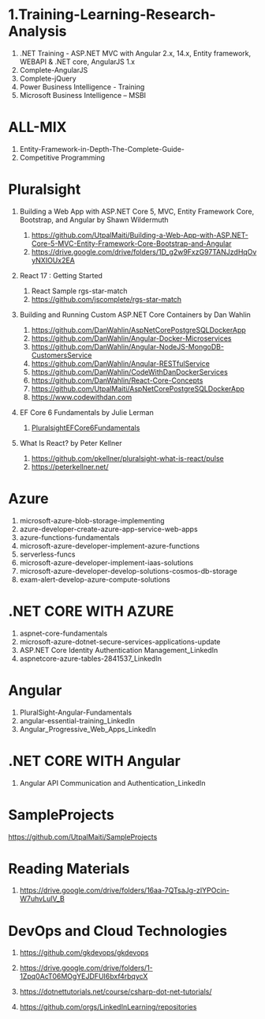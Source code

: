 # 1.Training-Learning-Research-Analysis
1. .NET Training - ASP.NET MVC with Angular 2.x, 14.x, Entity framework, WEBAPI & .NET core, AngularJS 1.x
2. Complete-AngularJS
3. Complete-jQuery
4. Power Business Intelligence - Training
5. Microsoft Business Intelligence – MSBI  

# ALL-MIX
1. Entity-Framework-in-Depth-The-Complete-Guide-
2. Competitive Programming

# Pluralsight
1. Building a Web App with ASP.NET Core 5, MVC, Entity Framework Core, Bootstrap, and Angular by Shawn Wildermuth
    1. https://github.com/UtpalMaiti/Building-a-Web-App-with-ASP.NET-Core-5-MVC-Entity-Framework-Core-Bootstrap-and-Angular
    2. https://drive.google.com/drive/folders/1D_g2w9FxzG97TANJzdHqOvyNXIOUx2EA

2. React 17 : Getting Started
    1. React Sample rgs-star-match
    2. https://github.com/jscomplete/rgs-star-match

3. Building and Running Custom ASP.NET Core Containers by Dan Wahlin
   1. https://github.com/DanWahlin/AspNetCorePostgreSQLDockerApp
   2. https://github.com/DanWahlin/Angular-Docker-Microservices
   3. https://github.com/DanWahlin/Angular-NodeJS-MongoDB-CustomersService
   4.  https://github.com/DanWahlin/Anqular-RESTfulService
   5. https://github.com/DanWahlin/CodeWithDanDockerServices
   6. https://github.com/DanWahlin/React-Core-Concepts
   7. https://github.com/UtpalMaiti/AspNetCorePostgreSQLDockerApp
   8. https://www.codewithdan.com

3. EF Core 6 Fundamentals by Julie Lerman
    1. [PluralsightEFCore6Fundamentals](https://github.com/julielerman/PluralsightEFCore6Fundamentals)

4. What Is React? by Peter Kellner
    1. https://github.com/pkellner/pluralsight-what-is-react/pulse
    2. https://peterkellner.net/


# Azure

1. microsoft-azure-blob-storage-implementing
2. azure-developer-create-azure-app-service-web-apps
3. azure-functions-fundamentals
4. microsoft-azure-developer-implement-azure-functions
5. serverless-funcs
6. microsoft-azure-developer-implement-iaas-solutions
7. microsoft-azure-developer-develop-solutions-cosmos-db-storage
8. exam-alert-develop-azure-compute-solutions

# .NET CORE WITH AZURE

1. aspnet-core-fundamentals
2. microsoft-azure-dotnet-secure-services-applications-update
3. ASP.NET Core Identity Authentication Management_LinkedIn
4. aspnetcore-azure-tables-2841537_LinkedIn

# Angular

1. PluralSight-Angular-Fundamentals
2. angular-essential-training_LinkedIn
3. Angular_Progressive_Web_Apps_LinkedIn

# .NET CORE WITH Angular

1. Angular API Communication and Authentication_LinkedIn

# SampleProjects
https://github.com/UtpalMaiti/SampleProjects

# Reading Materials
1. https://drive.google.com/drive/folders/16aa-7QTsaJg-zIYPOcin-W7uhvLulV_B

# DevOps and Cloud Technologies
1. https://github.com/gkdevops/gkdevops
2. https://drive.google.com/drive/folders/1-1Zpq0AcT06MOgYEJDFUI6bxf4rbqycX

1. https://dotnettutorials.net/course/csharp-dot-net-tutorials/
2. https://github.com/orgs/LinkedInLearning/repositories

    



        


